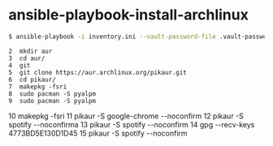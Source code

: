 # ansible-playbook-install-archlinux

```bash
$ ansible-playbook -i inventory.ini --vault-password-file .vault-password-file installation-base.yaml
```



    2  mkdir aur
    3  cd aur/
    4  git
    5  git clone https://aur.archlinux.org/pikaur.git
    6  cd pikaur/
    7  makepkg -fsri
    8  sudo pacman -S pyalpm
    9  sudo pacman -S pyalpm
   10  makepkg -fsri
   11  pikaur -S google-chrome --noconfirm
   12  pikaur -S spotify --noconfirma
   13  pikaur -S spotify --noconfirm
   14  gpg --recv-keys 4773BD5E130D1D45
   15  pikaur -S spotify --noconfirm
